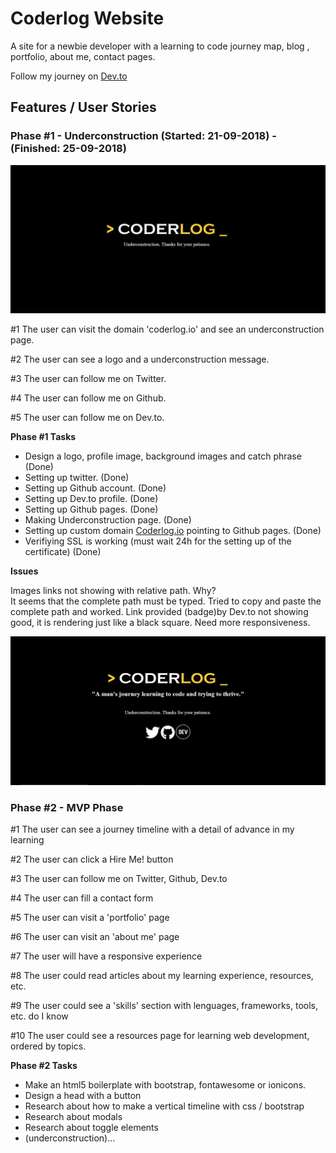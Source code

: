 <!-- coder-log.github.io -->
<h1>Coderlog Website</h1>
<p> A site for a newbie developer with a learning to code journey map, blog , portfolio, about me, contact pages.</p>

Follow my journey on <a href="https://dev.to/coderlog">Dev.to</a>

<h2>Features / User Stories</h2>

<h3>Phase #1 - Underconstruction (Started: 21-09-2018) - (Finished: 25-09-2018)</h3>
<img src="https://github.com/coder-log/coder-log.github.io/blob/master/resources/underconstruction-preview.PNG">
<p>#1 The user can visit the domain 'coderlog.io' and see an underconstruction page.</p>
<p>#2 The user can see a logo and a underconstruction message.</p>
<p>#3 The user can follow me on Twitter.</p>
<p>#4 The user can follow me on Github.</p>
<p>#5 The user can follow me on  Dev.to.</p>

<strong>Phase #1 Tasks</strong>
<ul>
  <li>Design a logo, profile image, background images and catch phrase (Done)</li>
  <li>Setting up twitter. (Done) </li>
  <li>Setting up Github account. (Done)</li>
  <li>Setting up Dev.to profile. (Done)</li>
  <li>Setting up Github pages. (Done)</li>
  <li>Making Underconstruction page. (Done)</li>
  <li>Setting up custom domain <a href="http://coderlog.io">Coderlog.io</a> pointing to Github pages. (Done)</li>
  <li>Verifiying SSL is working (must wait 24h for the setting up of the certificate) (Done)</li>
</ul>

<strong>Issues</strong>
<p>
  Images links not showing with relative path. Why? <br>
  It seems that the complete path must be typed. Tried to copy and paste the complete path and worked.
  Link provided (badge)by Dev.to not showing good, it is rendering just like a black square.
  Need more responsiveness.
</p>

<img src="https://github.com/coder-log/coder-log.github.io/blob/master/resources/underconstruction-preview-finished.PNG">

<h3>Phase #2 - MVP Phase</h3>

<p>#1 The user can see a journey timeline with a detail of advance in my learning</p>  
<p>#2 The user can click a Hire Me! button</p>
<p>#3 The user can follow me on Twitter, Github, Dev.to</p>
<p>#4 The user can fill a contact form</p>
<p>#5 The user can visit a 'portfolio' page</p>
<p>#6 The user can visit an 'about me' page</p>
<p>#7 The user will have a responsive experience</p>
<p>#8 The user could read articles about my learning experience, resources, etc.</p>
<p>#9 The user could see a 'skills' section with lenguages, frameworks, tools, etc. do I know</p>
<p>#10 The user could see a resources page for learning web development, ordered by topics.</p>

<strong>Phase #2 Tasks </strong>
<ul>
  <li>Make an html5 boilerplate with bootstrap, fontawesome or ionicons. </li>
  <li>Design a head with a button</li>
  <li>Research about how to make a vertical timeline with css / bootstrap</li>
  <li>Research about modals </li>
  <li>Research about toggle elements</li>
  <li>(underconstruction)...</li>
</ul>

